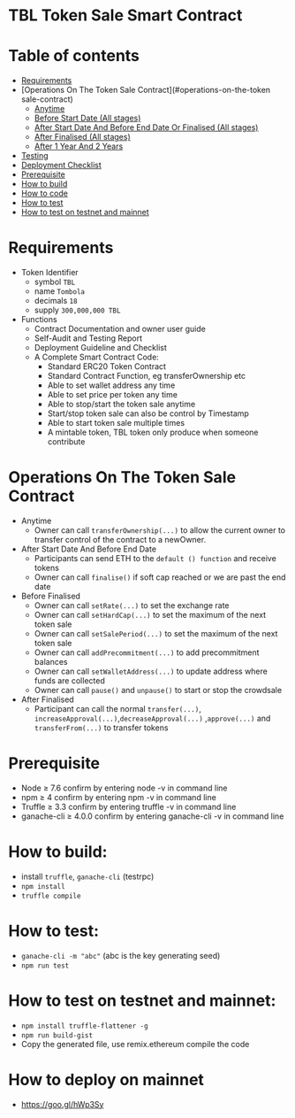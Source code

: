 # TBL Token Sale Smart Contract

# Table of contents

* [Requirements](#requirements)
* [Operations On The Token Sale Contract](#operations-on-the-token sale-contract)
    * [Anytime](#anytime)
    * [Before Start Date (All stages)](#before-start-date)
    * [After Start Date And Before End Date Or Finalised (All stages)](#after-start-date-and-before-end-date-or-finalised)
    * [After Finalised (All stages)](#after-finalised)
    * [After 1 Year And 2 Years](#after-1-year-and-2-years)
* [Testing](#testing)
* [Deployment Checklist](#deployment-checklist)
* [Prerequisite](#prerequisite)
* [How to build](#how-to-build)
* [How to code](#how-to-code)
* [How to test](#how-to-test)
* [How to test on testnet and mainnet](#how-to-test-on-testnet-and-mainnet)

# Requirements

* Token Identifier
    * symbol `TBL`
    * name `Tombola`
    * decimals `18`
    * supply `300,000,000 TBL`
* Functions
  * Contract Documentation and owner user guide
  * Self-Audit and Testing Report
  * Deployment Guideline and Checklist
  * A Complete Smart Contract Code:
    * Standard ERC20 Token Contract
    * Standard Contract Function, eg transferOwnership etc
    * Able to set wallet address any time
    * Able to set price per token any time
    * Able to stop/start the token sale anytime
    * Start/stop token sale can also be control by Timestamp
    * Able to start token sale multiple times
    * A mintable token, TBL token only produce when someone contribute

# Operations On The Token Sale Contract

* Anytime
    * Owner can call `transferOwnership(...)` to allow the current owner to transfer control of the contract to a newOwner.
* After Start Date And Before End Date
    * Participants can send ETH to the `default () function` and receive tokens
    * Owner can call `finalise()` if soft cap reached or we are past the end date
* Before Finalised
    * Owner can call `setRate(...)` to set the exchange rate
    * Owner can call `setHardCap(...)` to set the maximum of the next token sale
    * Owner can call `setSalePeriod(...)` to set the maximum of the next token sale
    * Owner can call `addPrecommitment(...)` to add precommitment balances
    * Owner can call `setWalletAddress(...)` to update address where funds are collected
    * Owner can call `pause()` and `unpause()` to start or stop the crowdsale
* After Finalised
    * Participant can call the normal `transfer(...)`, `increaseApproval(...)`,`decreaseApproval(...)` ,`approve(...)` and `transferFrom(...)` to transfer tokens

# Prerequisite
* Node ≥ 7.6 confirm by entering node -v in command line
* npm ≥ 4 confirm by entering npm -v in command line
* Truffle ≥ 3.3 confirm by entering truffle -v in command line
* ganache-cli ≥ 4.0.0 confirm by entering ganache-cli -v in command line

# How to build:
* install `truffle`, `ganache-cli` (testrpc)
* `npm install`
* `truffle compile`

# How to test:
* `ganache-cli -m "abc"` (abc is the key generating seed)
* `npm run test`

# How to test on testnet and mainnet:
* `npm install truffle-flattener -g`
* `npm run build-gist`
* Copy the generated file, use remix.ethereum compile the code

# How to deploy on mainnet
* https://goo.gl/hWp3Sy
